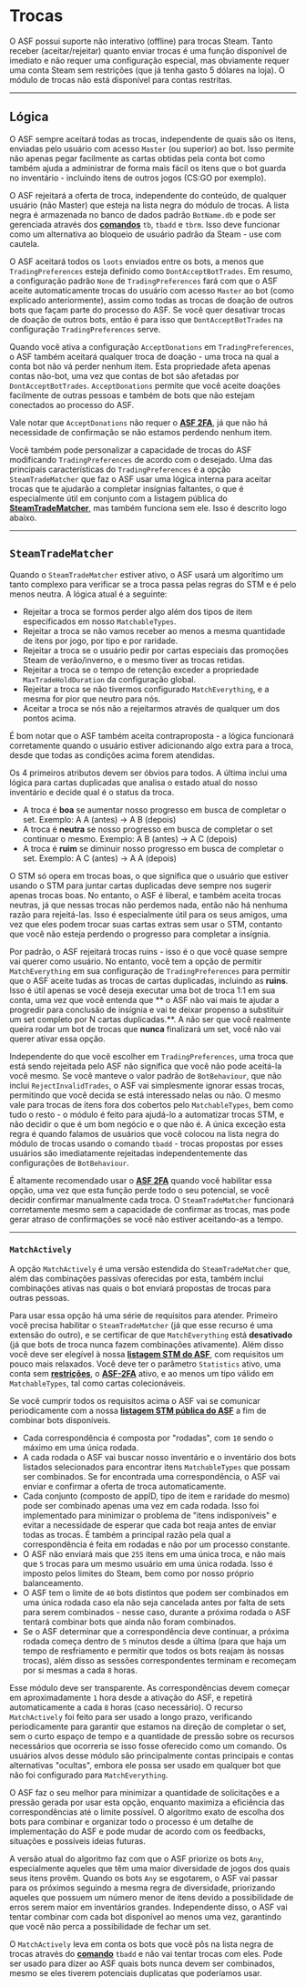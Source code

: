 # Trocas

O ASF possui suporte não interativo (offline) para trocas Steam. Tanto receber (aceitar/rejeitar) quanto enviar trocas é uma função disponível de imediato e não requer uma configuração especial, mas obviamente requer uma conta Steam sem restrições (que já tenha gasto 5 dólares na loja). O módulo de trocas não está disponível para contas restritas.

---

## Lógica

O ASF sempre aceitará todas as trocas, independente de quais são os itens, enviadas pelo usuário com acesso `Master` (ou superior) ao bot. Isso permite não apenas pegar facilmente as cartas obtidas pela conta bot como também ajuda a administrar de forma mais fácil os itens que o bot guarda no inventário - incluindo itens de outros jogos (CS:GO por exemplo).

O ASF rejeitará a oferta de troca, independente do conteúdo, de qualquer usuário (não Master) que esteja na lista negra do módulo de trocas. A lista negra é armazenada no banco de dados padrão `BotName.db` e pode ser gerenciada através dos **[comandos](https://github.com/JustArchiNET/ArchiSteamFarm/wiki/Commands-pt-BR)** `tb`, `tbadd` e `tbrm`. Isso deve funcionar como um alternativa ao bloqueio de usuário padrão da Steam - use com cautela.

O ASF aceitará todos os `loots` enviados entre os bots, a menos que `TradingPreferences` esteja definido como `DontAcceptBotTrades`. Em resumo, a configuração padrão `None` de `TradingPreferences` fará com que o ASF aceite automaticamente trocas do usuário com acesso `Master` ao bot (como explicado anteriormente), assim como todas as trocas de doação de outros bots que façam parte do processo do ASF. Se você quer desativar trocas de doação de outros bots, então é para isso que `DontAcceptBotTrades` na configuração `TradingPreferences` serve.

Quando você ativa a configuração `AcceptDonations` em `TradingPreferences`, o ASF também aceitará qualquer troca de doação - uma troca na qual a conta bot não vá perder nenhum item. Esta propriedade afeta apenas contas não-bot, uma vez que contas de bot são afetadas por `DontAcceptBotTrades`. `AcceptDonations` permite que você aceite doações facilmente de outras pessoas e também de bots que não estejam conectados ao processo do ASF.

Vale notar que `AcceptDonations` não requer o **[ASF 2FA](https://github.com/JustArchiNET/ArchiSteamFarm/wiki/Two-factor-authentication)**, já que não há necessidade de confirmação se não estamos perdendo nenhum item.

Você também pode personalizar a capacidade de trocas do ASF modificando `TradingPreferences` de acordo com o desejado. Uma das principais características do `TradingPreferences` é a opção `SteamTradeMatcher` que faz o ASF usar uma lógica interna para aceitar trocas que te ajudarão a completar insígnias faltantes, o que é especialmente útil em conjunto com a listagem pública do **[ SteamTradeMatcher](https://www.steamtradematcher.com)**, mas também funciona sem ele. Isso é descrito logo abaixo.

---

## `SteamTradeMatcher`

Quando o `SteamTradeMatcher` estiver ativo, o ASF usará um algorítimo um tanto complexo para verificar se a troca passa pelas regras do STM e é pelo menos neutra. A lógica atual é a seguinte:

- Rejeitar a troca se formos perder algo além dos tipos de item especificados em nosso `MatchableTypes`.
- Rejeitar a troca se não vamos receber ao menos a mesma quantidade de itens por jogo, por tipo e por raridade.
- Rejeitar a troca se o usuário pedir por cartas especiais das promoções Steam de verão/inverno, e o mesmo tiver as trocas retidas.
- Rejeitar a troca se o tempo de retenção exceder a propriedade `MaxTradeHoldDuration` da configuração global.
- Rejeitar a troca se não tivermos configurado `MatchEverything`, e a mesma for pior que neutro para nós.
- Aceitar a troca se nós não a rejeitarmos através de qualquer um dos pontos acima.

É bom notar que o ASF também aceita contraproposta - a lógica funcionará corretamente quando o usuário estiver adicionando algo extra para a troca, desde que todas as condições acima forem atendidas.

Os 4 primeiros atributos devem ser óbvios para todos. A última inclui uma lógica para cartas duplicadas que analisa o estado atual do nosso inventário e decide qual é o status da troca.

- A troca é **boa** se aumentar nosso progresso em busca de completar o set. Exemplo: A A (antes) -> A B (depois)
- A troca é **neutra** se nosso progresso em busca de completar o set continuar o mesmo. Exemplo: A B (antes) -> A C (depois)
- A troca é **ruim** se diminuir nosso progresso em busca de completar o set. Exemplo: A C (antes) -> A A (depois)

O STM só opera em trocas boas, o que significa que o usuário que estiver usando o STM para juntar cartas duplicadas deve sempre nos sugerir apenas trocas boas. No entanto, o ASF é liberal, e também aceita trocas neutras, já que nessas trocas não perdemos nada, então não há nenhuma razão para rejeitá-las. Isso é especialmente útil para os seus amigos, uma vez que eles podem trocar suas cartas extras sem usar o STM, contanto que você não esteja perdendo o progresso para completar a insígnia.

Por padrão, o ASF rejeitará trocas ruins - isso é o que você quase sempre vai querer como usuário. No entanto, você tem a opção de permitir `MatchEverything` em sua configuração de `TradingPreferences` para permitir que o ASF aceite tudas as trocas de cartas duplicadas, incluindo as **ruins**. Isso é útil apenas se você deseja executar uma bot de troca 1:1 em sua conta, uma vez que você entenda que ** o ASF não vai mais te ajudar a progredir para conclusão de insígnia e vai te deixar propenso a substituir um set completo por N cartas duplicadas.**. A não ser que você realmente queira rodar um bot de trocas que **nunca** finalizará um set, você não vai querer ativar essa opção.

Independente do que você escolher em `TradingPreferences`, uma troca que está sendo rejeitada pelo ASF não significa que você não pode aceitá-la você mesmo. Se você manteve o valor padrão de `BotBehaviour`, que não inclui `RejectInvalidTrades`, o ASF vai simplesmente ignorar essas trocas, permitindo que você decida se está interessado nelas ou não. O mesmo vale para trocas de itens fora dos cobertos pelo `MatchableTypes`, bem como tudo o resto - o módulo é feito para ajudá-lo a automatizar trocas STM, e não decidir o que é um bom negócio e o que não é. A única exceção esta regra é quando falamos de usuários que você colocou na lista negra do módulo de trocas usando o comando `tbadd` - trocas propostas por esses usuários são imediatamente rejeitadas independentemente das configurações de `BotBehaviour`.

É altamente recomendado usar o **[ASF 2FA](https://github.com/JustArchiNET/ArchiSteamFarm/wiki/Two-factor-authentication)** quando você habilitar essa opção, uma vez que esta função perde todo o seu potencial, se você decidir confirmar manualmente cada troca. O `SteamTradeMatcher` funcionará corretamente mesmo sem a capacidade de confirmar as trocas, mas pode gerar atraso de confirmações se você não estiver aceitando-as a tempo.

---

### `MatchActively`

A opção `MatchActively` é uma versão estendida do `SteamTradeMatcher` que, além das combinações passivas oferecidas por esta, também inclui combinações ativas nas quais o bot enviará propostas de trocas para outras pessoas.

Para usar essa opção há uma série de requisitos para atender. Primeiro você precisa habilitar o `SteamTradeMatcher` (já que esse recurso é uma extensão do outro), e se certificar de que `MatchEverything` está **desativado** (já que bots de troca nunca fazem combinações ativamente). Além disso você deve ser elegível à nossa **[listagem STM do ASF](https://github.com/JustArchiNET/ArchiSteamFarm/wiki/Statistics-pt-BR#pol%C3%ADtica-de-privacidade-atual)**, com requisitos um pouco mais relaxados. Você deve ter o parâmetro `Statistics` ativo, uma conta sem **[restrições](https://support.steampowered.com/kb_article.php?ref=3330-IAGK-7663&l=brazilian)**, o **[ASF-2FA](https://github.com/JustArchiNET/ArchiSteamFarm/wiki/Two-factor-authentication-pt-BR#asf-2fa)** ativo, e ao menos um tipo válido em `MatchableTypes`, tal como cartas colecionáveis.

Se você cumprir todos os requisitos acima o ASF vai se comunicar periodicamente com a nossa **[listagem STM pública do ASF](https://github.com/JustArchiNET/ArchiSteamFarm/wiki/Statistics-pt-BR#listagem-p%C3%BAblica-do-asf-stm)** a fim de combinar bots disponíveis.

- Cada correspondência é composta por "rodadas", com `10` sendo o máximo em uma única rodada.
- A cada rodada o ASF vai buscar nosso inventário e o inventário dos bots listados selecionados para encontrar itens `MatchableTypes` que possam ser combinados. Se for encontrada uma correspondência, o ASF vai enviar e confirmar a oferta de troca automaticamente.
- Cada conjunto (composto de appID, tipo de item e raridade do mesmo) pode ser combinado apenas uma vez em cada rodada. Isso foi implementado para minimizar o problema de "itens indisponíveis" e evitar a necessidade de esperar que cada bot reaja antes de enviar todas as trocas. É também a principal razão pela qual a correspondência é feita em rodadas e não por um processo constante.
- O ASF não enviará mais que `255` itens em uma única troca, e não mais que `5` trocas para um mesmo usuário em uma única rodada. Isso é imposto pelos limites do Steam, bem como por nosso próprio balanceamento.
- O ASF tem o limite de `40` bots distintos que podem ser combinados em uma única rodada caso ela não seja cancelada antes por falta de sets para serem combinados - nesse caso, durante a próxima rodada o ASF tentará combinar bots que ainda não foram combinados.
- Se o ASF determinar que a correspondência deve continuar, a próxima rodada começa dentro de `5` minutos desde a última (para que haja um tempo de resfriamento e permitir que todos os bots reajam às nossas trocas), além disso as sessões correspondentes terminam e recomeçam por si mesmas a cada `8` horas.

Esse módulo deve ser transparente. As correspondências devem começar em aproximadamente `1` hora desde a ativação do ASF, e repetirá automaticamente a cada `8` horas (caso necessário). O recurso `MatchActively` foi feito para ser usado a longo prazo, verificando periodicamente para garantir que estamos na direção de completar o set, sem o curto espaço de tempo e a quantidade de pressão sobre os recursos necessários que ocorreria se isso fosse oferecido como um comando. Os usuários alvos desse módulo são principalmente contas principais e contas alternativas "ocultas", embora ele possa ser usado em qualquer bot que não foi configurado para `MatchEverything`.

O ASF faz o seu melhor para minimizar a quantidade de solicitações e a pressão gerada por usar esta opção, enquanto maximiza a eficiência das correspondências até o limite possível. O algoritmo exato de escolha dos bots para combinar e organizar todo o processo é um detalhe de implementação do ASF e pode mudar de acordo com os feedbacks, situações e possíveis ideias futuras.

A versão atual do algoritmo faz com que o ASF priorize os bots `Any`, especialmente aqueles que têm uma maior diversidade de jogos dos quais seus itens provêm. Quando os bots `Any` se esgotarem, o ASF vai passar para os próximos seguindo a mesma regra de diversidade, priorizando aqueles que possuem um número menor de itens devido a possibilidade de erros serem maior em inventários grandes. Independente disso, o ASF vai tentar combinar com cada bot disponível ao menos uma vez, garantindo que você não perca a possibilidade de fechar um set.

O `MatchActively` leva em conta os bots que você pôs na lista negra de trocas através do **[comando](https://github.com/JustArchiNET/ArchiSteamFarm/wiki/Commands-pt-BR)** `tbadd` e não vai tentar trocas com eles. Pode ser usado para dizer ao ASF quais bots nunca devem ser combinados, mesmo se eles tiverem potenciais duplicatas que poderíamos usar.